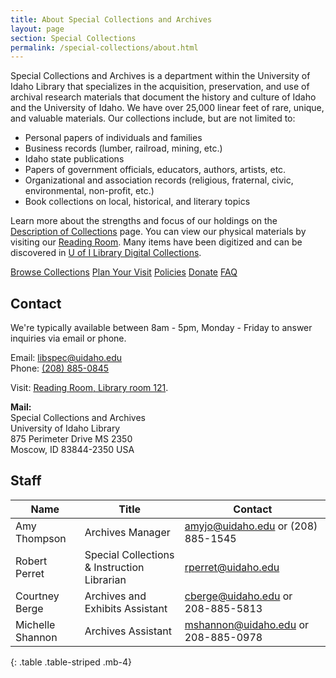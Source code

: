 ```yaml
---
title: About Special Collections and Archives
layout: page
section: Special Collections
permalink: /special-collections/about.html
---
```


Special Collections and Archives is a department within the University of Idaho Library that specializes in the acquisition, preservation, and use of archival research materials that document the history and culture of Idaho and the University of Idaho. 
We have over 25,000 linear feet of rare, unique, and valuable materials. 
Our collections include, but are not limited to:

- Personal papers of individuals and families
- Business records (lumber, railroad, mining, etc.)
- Idaho state publications
- Papers of government officials, educators, authors, artists, etc.
- Organizational and association records (religious, fraternal, civic, environmental, non-profit, etc.)
- Book collections on local, historical, and literary topics

Learn more about the strengths and focus of our holdings on the [Description of Collections](/special-collections/description.html) page.
You can view our physical materials by visiting our [Reading Room](https://www.lib.uidaho.edu/special-collections/plan.html). 
Many items have been digitized and can be discovered in [U of I Library Digital Collections](https://www.lib.uidaho.edu/digital/).

<div class="py-3 text-center">
    <a href="{{ '/special-collections/searchall.html' | relative_url }}" class="btn btn-outline-payette-blue m-1">
    <span class="fas fa-search"></span> Browse Collections</a>
    <a href="{{ '/special-collections/plan.html' | relative_url }}" class="btn btn-outline-payette-blue m-1">
    <span class="fas fa-edit"></span> Plan Your Visit</a>
    <a href="{{ '/special-collections/policies.html' | relative_url }}" class="btn btn-outline-payette-blue m-1">
    <span class="fas fa-question"></span> Policies</a>
    <a href="{{ '/special-collections/donations.html' | relative_url }}" class="btn btn-outline-payette-blue m-1">
    <span class="fas fa-gift"></span> Donate</a>
    <a href="{{ '/special-collections/faq.html' | relative_url }}" class="btn btn-outline-payette-blue m-1">
    <span class="fas fa-question"></span> FAQ</a>
</div>

## Contact

We're typically available between 8am - 5pm, Monday - Friday to answer inquiries via email or phone.

<div class="card-deck my-4">
    <div class="card">
        <div class="card-body text-center">
            <p>Email: <a href="mailto:libspec@uidaho.edu">libspec@uidaho.edu</a><br>
            Phone: <a href="tel:+1-208-885-0845">(208) 885-0845</a></p>
            <p>Visit: <a href="{{ '/about/maps.html#first' | relative_url }}">Reading Room, Library room 121</a>.</p>
        </div>
    </div>
    <div class="card">
        <div class="card-body text-center">
        <strong>Mail:</strong><br>
        Special Collections and Archives<br>
        University of Idaho Library<br>
        875 Perimeter Drive MS 2350<br>
        Moscow, ID 83844-2350 USA
        </div>
    </div>
</div>

## Staff

| Name | Title | Contact |
| --- | --- | --- |
| Amy Thompson | Archives Manager | <amyjo@uidaho.edu> or (208) 885-1545 |
| Robert Perret | Special Collections & Instruction Librarian | <rperret@uidaho.edu> |
| Courtney Berge | Archives and Exhibits Assistant | <cberge@uidaho.edu> or 208-885-5813 |
| Michelle Shannon | Archives Assistant | <mshannon@uidaho.edu> or 208-885-0978 |
{: .table .table-striped .mb-4}
